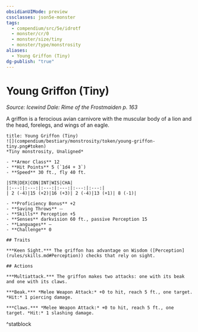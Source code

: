 ```yaml
---
obsidianUIMode: preview
cssclasses: json5e-monster
tags:
  - compendium/src/5e/idrotf
  - monster/cr/0
  - monster/size/tiny
  - monster/type/monstrosity
aliases:
  - Young Griffon (Tiny)
dg-publish: "true"
---
```

# Young Griffon (Tiny)
*Source: Icewind Dale: Rime of the Frostmaiden p. 163*  

A griffon is a ferocious avian carnivore with the muscular body of a lion and the head, forelegs, and wings of an eagle.

```ad-statblock
title: Young Griffon (Tiny)
![](compendium/bestiary/monstrosity/token/young-griffon-tiny.png#token)
*Tiny monstrosity, Unaligned*

- **Armor Class** 12 
- **Hit Points** 5 (`1d4 + 3`)
- **Speed** 30 ft., fly 40 ft.

|STR|DEX|CON|INT|WIS|CHA|
|:---:|:---:|:---:|:---:|:---:|:---:|
| 2 (-4)|15 (+2)|16 (+3)| 2 (-4)|13 (+1)| 8 (-1)|

- **Proficiency Bonus** +2
- **Saving Throws** ⏤
- **Skills** Perception +5
- **Senses** darkvision 60 ft., passive Perception 15
- **Languages** —
- **Challenge** 0

## Traits

***Keen Sight.*** The griffon has advantage on Wisdom ([Perception](rules/skills.md#Perception)) checks that rely on sight.

## Actions

***Multiattack.*** The griffon makes two attacks: one with its beak and one with its claws.

***Beak.*** *Melee Weapon Attack:* +0 to hit, reach 5 ft., one target. *Hit:* 1 piercing damage.

***Claws.*** *Melee Weapon Attack:* +0 to hit, reach 5 ft., one target. *Hit:* 1 slashing damage.
```
^statblock